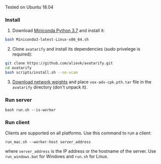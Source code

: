 Tested on Ubuntu 18.04

### Install

1. Download [Miniconda Python 3.7](https://docs.conda.io/en/latest/miniconda.html#linux-installers) and install it:
```bash
bash Miniconda3-latest-Linux-x86_64.sh
```
2. Clone `avatarify` and install its dependencies (sudo privelege is required):
```bash
git clone https://github.com/alievk/avatarify.git
cd avatarify
bash scripts/install.sh --no-vcam
```
3. [Download network weights](#download-network-weights) and place `vox-adv-cpk.pth.tar` file in the `avatarify` directory (don't unpack it).

### Run server

```
bash run.sh --is-worker
```

### Run client

Clients are supported on all platforms. Use this command to run a client:
```
run_mac.sh --worker-host server_address
```
where `server_address` is the IP address or the hostname of the server. Use `run_windows.bat` for Windows and `run.sh` for Linux.